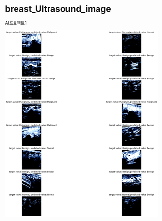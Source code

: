 # breast_Ultrasound_image
 AI프로젝트1

 ![image](https://github.com/todn0320/breast_Ultrasound_image/blob/main/image.png)
